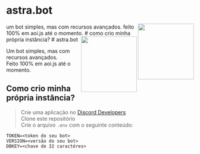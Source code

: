 # astra.bot
<img src="https://cdn.discordapp.com/emojis/1375100907074752604.webp" width="150px" align="right">
um bot simples, mas com recursos avançados.
feito 100% em aoi.js até o momento.
# como crio minha própria instância?
# astra.bot
<img src="https://cdn.discordapp.com/emojis/1375100907074752604.webp" width="150px" align="right">

Um bot simples, mas com recursos avançados.  
Feito 100% em aoi.js até o momento.

## Como crio minha própria instância?

> Crie uma aplicação no [Discord Developers](https://discord.com/developers/applications)  
> Clone este repositório  
> Crie o arquivo `.env` com o seguinte conteúdo:

```env
TOKEN=<token do seu bot>
VERSION=<versão do seu bot>
DBKEY=<chave de 32 caractéres>
```
